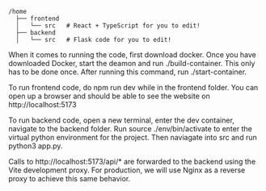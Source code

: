     /home
      ├── frontend
      │   └── src   # React + TypeScript for you to edit!
      ├── backend
      │   └── src   # Flask code for you to edit!


When it comes to running the code, first download docker. Once you have downloaded
Docker, start the deamon and run ./build-container. This only has to be done once.
After running this command, run ./start-container. 

To run frontend code, do npm run dev while in the frontend folder. You can open up
a browser and should be able to see the website on http://localhost:5173

To run backend code, open a new terminal, enter the dev container, navigate to the
backend folder. Run source ./env/bin/activate to enter the virtual python environment
for the project. Then naviagate into src and run python3 app.py. 

Calls to http://localhost:5173/api/* are forwarded to the backend using the Vite 
development proxy. For production, we will use Nginx as a reverse proxy to achieve
this same behavior. 
